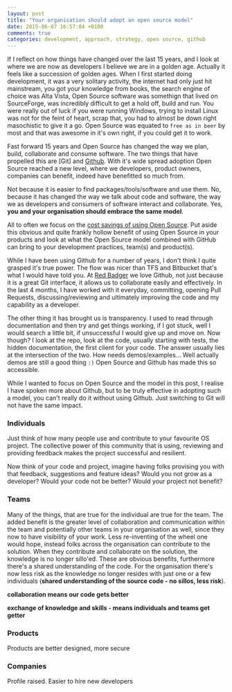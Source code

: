 ```yaml
---
layout: post
title: "Your organisation should adopt an open source model"
date: 2015-06-07 16:57:04 +0100
comments: true
categories: development, approach, strategy, open source, github
---
```


If I reflect on how things have changed over the last 15 years, and I look at where we are now as developers I believe we are in a golden age. Actually it feels like a succession of golden ages. When I first started doing development, it was a very solitary activity, the internet had only just hit mainstream, you got your knowledge from books, the search engine of choice was Alta Vista, Open Source software was somethign that lived on SourceForge, was incredibly difficult to get a hold off, build and run. You were really out of luck if you were running Windows, trying to install Linux was not for the feint of heart, scrap that, you had to almost be down right masochistic to give it a go. Open Source was equated to `free as in beer` by most and that was awesome in it's own right, if you could get it to work.

Fast forward 15 years and Open Source has changed the way we plan, build, collaborate and consume software. The two things that have propelled this are [Git] and [Github](https://github.com/). With it's wide spread adoption Open Source reached a new level, where we developers, product owners, companies can benefit, indeed have benefitted so much from. 

Not because it is easier to find packages/tools/software and use them. No, because it has changed the way we talk about code and software, the way we as developers and consumers of software interact and collaborate. Yes, __you and your organisation should embrace the same model__. 

All to often we focus on the [cost savings of using Open Source](http://www.bbc.co.uk/news/business-18466270). Put aside this obvious and quite frankly hollow benefit of using Open Source in your products and look at what the Open Source model combined with GitHub can bring to your development practices, team(s) and product(s).

While I have been using Github for a number of years, I don't think I quite grasped it's true power. The flow was nicer than TFS and Bitbucket that's what I would have told you. At [Red Badger](http://wwww.red-badger.com/) we love Github, not just because it is a great Git interface, it allows us to collaborate easily and effectively. In the last 4 months, I have worked with it everyday, committing, opening Pull Requests, discussing/reviewing and ultimately improving the code and my capability as a developer. 


The other thing it has brought us is transparency. I used to read through documentation and then try and get things working, if I got stuck, well I would search a little bit, if unsuccessful I would give up and move on. Now though? I look at the repo, look at the code, usually starting with tests, the hidden documentation, the first client for your code. The answer usually lies at the intersection of the two. How needs demos/examples... Well actually demos are still a good thing `:)` Open Source and Github has made this so accessible.

While I wanted to focus on Open Source and the model in this post, I realise I have spoken more about Github, but to be truly effective in adopting such a model, you can't really do it without using Github. Just switching to Git will not have the same impact. 

### Individuals

Just think of how many people use and contribute to your favourite OS project. The collective power of this community that is using, reviewing and providing feedback makes the project successful and resilient.

Now think of your code and project, imagine having folks provising you with that feedback, suggestions and feature ideas? Would you not grow as a developer? Would your code not be better? Would your project not benefit?

### Teams

Many of the things, that are true for the individual are true for the team. The added benefit is the greater level of collaboration and communication within the team and potentially other teams in your organisation as well, since they now to have visibility of your work. Less re-inventing of the wheel one would hope, instead folks across the organisation can contribute to the solution. When they contribute and collaborate on the solution, the knowledge is no longer sillo'ed. These are obvious benefits, furthermore there's a shared understanding of the code. For the organisation there's now less risk as the knowledge no longer resides with just one or a few individuals (__shared understanding of the source code - no sillos, less risk__).

__collaboration means our code gets better__

__exchange of knowledge and skills - means individuals and teams get getter__



### Products
Products are better designed, more secure


### Companies
Profile raised. Easier to hire new developers
